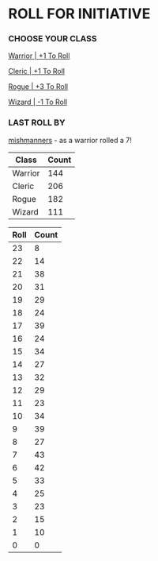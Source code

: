 # ROLL FOR INITIATIVE
### CHOOSE YOUR CLASS

[Warrior | +1 To Roll](https://github.com/benjaminsampica/benjaminsampica/issues/new?title=roll%7Cwarrior&body=Just+click+%27Submit+new+issue%27.)

[Cleric | +1 To Roll](https://github.com/benjaminsampica/benjaminsampica/issues/new?title=roll%7Ccleric&body=Just+click+%27Submit+new+issue%27.)

[Rogue | +3 To Roll](https://github.com/benjaminsampica/benjaminsampica/issues/new?title=roll%7Crogue&body=Just+click+%27Submit+new+issue%27.)

[Wizard | -1 To Roll](https://github.com/benjaminsampica/benjaminsampica/issues/new?title=roll%7Cwizard&body=Just+click+%27Submit+new+issue%27.)
### LAST ROLL BY
[mishmanners](https://www.github.com/mishmanners) - as a warrior rolled a 7!

|Class|Count|
|-|-|
|Warrior|144|
|Cleric|206|
|Rogue|182|
|Wizard|111|

|Roll|Count|
|-|-|
|23|8
|22|14
|21|38
|20|31
|19|29
|18|24
|17|39
|16|24
|15|34
|14|27
|13|32
|12|29
|11|23
|10|34
|9|39
|8|27
|7|43
|6|42
|5|33
|4|25
|3|23
|2|15
|1|10
|0|0
